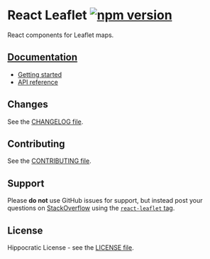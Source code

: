 # React Leaflet [![npm version](https://img.shields.io/npm/v/react-leaflet.svg)](https://www.npmjs.com/package/react-leaflet)

React components for Leaflet maps.

## [Documentation](http://react-leaflet.js.org)

- [Getting started](https://react-leaflet.js.org/docs/start-introduction)
- [API reference](https://react-leaflet.js.org/docs/api-map)

## Changes

See the [CHANGELOG file](CHANGELOG.md).

## Contributing

See the [CONTRIBUTING file](CONTRIBUTING.md).

## Support

Please **do not** use GitHub issues for support, but instead post your questions on [StackOverflow](https://stackoverflow.com/) using the [`react-leaflet` tag](https://stackoverflow.com/questions/tagged/react-leaflet).

## License

Hippocratic License - see the [LICENSE file](LICENSE.md).
